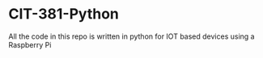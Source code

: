 # CIT-381-Python
 All the code in this repo is written in python for IOT based devices using a Raspberry Pi
